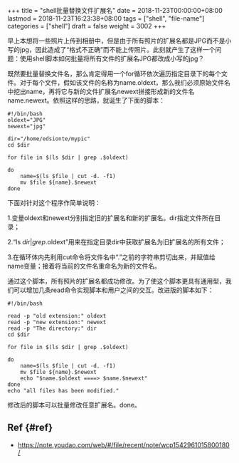 +++
title = "shell批量替换文件扩展名"
date = 2018-11-23T00:00:00+08:00
lastmod = 2018-11-23T16:23:38+08:00
tags = ["shell", "file-name"]
categories = ["shell"]
draft = false
weight = 3002
+++

早上本想将一些照片上传到相册中，但是由于所有照片的扩展名都是JPG而不是小写的jpg，因此造成了“格式不正确”而不能上传照片。此刻就产生了这样一个问题：使用shell脚本如何批量将所有文件的扩展名JPG都改成小写的jpg？

既然要批量替换文件名，那么肯定得用一个for循环依次遍历指定目录下的每个文件。对于每个文件，假如该文件的名称为name.oldext，那么我们必须原始文件名中挖出name，再将它与新的文件扩展名newext拼接形成新的文件名name.newext。依照这样的思路，就诞生了下面的脚本：

```
#!/bin/bash
oldext="JPG"
newext="jpg"

dir="/home/edsionte/mypic"
cd $dir

for file in $(ls $dir | grep .$oldext)

do
    name=$(ls $file | cut -d. -f1)
    mv $file ${name}.$newext
done
```

下面对针对这个程序作简单说明：

1.变量oldext和newext分别指定旧的扩展名和新的扩展名。dir指定文件所在目录；

2.“ls $dir | grep .$oldext”用来在指定目录dir中获取扩展名为旧扩展名的所有文件；

3.在循环体内先利用cut命令将文件名中“.”之前的字符串剪切出来，并赋值给name变量；接着将当前的文件名重命名为新的文件名。

通过这个脚本，所有照片的扩展名都成功修改。为了使这个脚本更具有通用型，我们可以增加几条read命令实现脚本和用户之间的交互。改进版的脚本如下：

```
#!/bin/bash

read -p "old extension:" oldext
read -p "new extension:" newext
read -p "The directory:" dir
cd $dir

for file in $(ls $dir | grep .$oldext)

do
    name=$(ls $file | cut -d. -f1)
    mv $file ${name}.$newext
    echo "$name.$oldext ====> $name.$newext"
done
echo "all files has been modified."
```

修改后的脚本可以批量修改任意扩展名。done。


## Ref {#ref}

-   <https://note.youdao.com/web/#/file/recent/note/wcp1542961015800180/>
